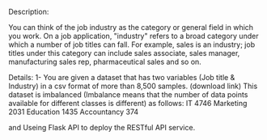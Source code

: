 Description:

You can think of the job industry as the category or general field in which
you work. On a job application, "industry" refers to a broad category under
which a number of job titles can fall. For example, sales is an industry; job
titles under this category can include sales associate, sales manager,
manufacturing sales rep, pharmaceutical sales and so on.

Details:
1- You are given a dataset that has two variables (Job title & Industry) in a csv
format of more than 8,500 samples. (download link)
This dataset is imbalanced (Imbalance means that the number of data
points available for different classes is different) as follows:
IT 4746
Marketing 2031
Education 1435
Accountancy 374

and Useing Flask API to deploy the RESTful API service.
